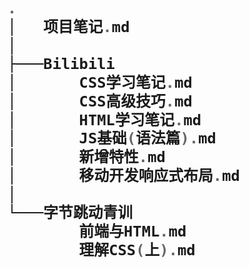 <h1 align="center📗  Front-end-Notes 📘</h1>

前端笔记汇总,目录结构如下

```cpp
.
│   项目笔记.md
│
├───Bilibili
│       CSS学习笔记.md
│       CSS高级技巧.md
│       HTML学习笔记.md
│       JS基础(语法篇).md
│       新增特性.md
│       移动开发响应式布局.md
│
└───字节跳动青训
        前端与HTML.md
        理解CSS(上).md
```

